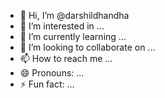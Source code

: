 - 👋 Hi, I’m @darshildhandha
- 👀 I’m interested in ...
- 🌱 I’m currently learning ...
- 💞️ I’m looking to collaborate on ...
- 📫 How to reach me ...
- 😄 Pronouns: ...
- ⚡ Fun fact: ...

<!---
darshildhandha/darshildhandha is a ✨ special ✨ repository because its `README.md` (this file) appears on your GitHub profile.
You can click the Preview link to take a look at your changes.
--->

